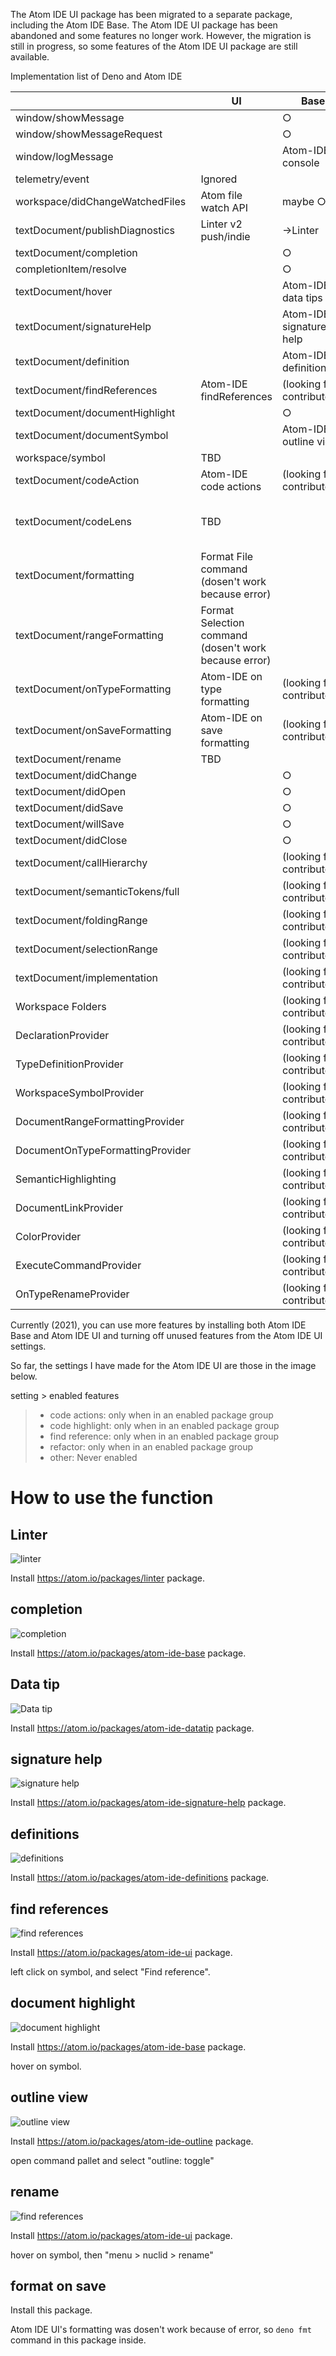 The Atom IDE UI package has been migrated to a separate package, including the
Atom IDE Base. The Atom IDE UI package has been abandoned and some features no
longer work. However, the migration is still in progress, so some features of
the Atom IDE UI package are still available.

Implementation list of Deno and Atom IDE

|                                  | UI                                                    | Base                       |                                               |   |
| -------------------------------- | ----------------------------------------------------- | -------------------------- | --------------------------------------------- | - |
| window/showMessage               |                                                       | ○                          |                                               |   |
| window/showMessageRequest        |                                                       | ○                          |                                               |   |
| window/logMessage                |                                                       | Atom-IDE console           |                                               |   |
| telemetry/event                  | Ignored                                               |                            |                                               |   |
| workspace/didChangeWatchedFiles  | Atom file watch API                                   | maybe ○                    |                                               |   |
| textDocument/publishDiagnostics  | Linter v2 push/indie                                  | →Linter                    |                                               |   |
| textDocument/completion          |                                                       | ○                          | 1.6.0                                         |   |
| completionItem/resolve           |                                                       | ○                          | ?                                             |   |
| textDocument/hover               |                                                       | Atom-IDE data tips         | ○                                             |   |
| textDocument/signatureHelp       |                                                       | Atom-IDE signature help    | 1.7.5                                         |   |
| textDocument/definition          |                                                       | Atom-IDE definitions       | ○                                             |   |
| textDocument/findReferences      | Atom-IDE findReferences                               | (looking for contributors) | ○                                             |   |
| textDocument/documentHighlight   |                                                       | ○                          |                                               |   |
| textDocument/documentSymbol      |                                                       | Atom-IDE outline view      | 1.9.1                                         |   |
| workspace/symbol                 | TBD                                                   |                            | ○                                             |   |
| textDocument/codeAction          | Atom-IDE code actions                                 | (looking for contributors) | 1.7.4: "deno cache"                           |   |
| textDocument/codeLens            | TBD                                                   |                            | 1.7.4: "implementations", 1.7.2: "references" |   |
| textDocument/formatting          | Format File command (dosen't work because error)      |                            | ○                                             |   |
| textDocument/rangeFormatting     | Format Selection command (dosen't work because error) |                            |                                               |   |
| textDocument/onTypeFormatting    | Atom-IDE on type formatting                           | (looking for contributors) |                                               |   |
| textDocument/onSaveFormatting    | Atom-IDE on save formatting                           | (looking for contributors) |                                               |   |
| textDocument/rename              | TBD                                                   |                            | 1.6.3                                         |   |
| textDocument/didChange           |                                                       | ○                          | ○                                             |   |
| textDocument/didOpen             |                                                       | ○                          | ○                                             |   |
| textDocument/didSave             |                                                       | ○                          |                                               |   |
| textDocument/willSave            |                                                       | ○                          |                                               |   |
| textDocument/didClose            |                                                       | ○                          |                                               |   |
| textDocument/callHierarchy       |                                                       | (looking for contributors) | 1.9.1                                         |   |
| textDocument/semanticTokens/full |                                                       | (looking for contributors) | 1.9.1                                         |   |
| textDocument/foldingRange        |                                                       | (looking for contributors) | 1.9.0                                         |   |
| textDocument/selectionRange      |                                                       | (looking for contributors) | 1.8.3                                         |   |
| textDocument/implementation      |                                                       | (looking for contributors) | 1.7.0                                         |   |
| Workspace Folders                |                                                       | (looking for contributors) |                                               |   |
| DeclarationProvider              |                                                       | (looking for contributors) |                                               |   |
| TypeDefinitionProvider           |                                                       | (looking for contributors) |                                               |   |
| WorkspaceSymbolProvider          |                                                       | (looking for contributors) |                                               |   |
| DocumentRangeFormattingProvider  |                                                       | (looking for contributors) |                                               |   |
| DocumentOnTypeFormattingProvider |                                                       | (looking for contributors) |                                               |   |
| SemanticHighlighting             |                                                       | (looking for contributors) |                                               |   |
| DocumentLinkProvider             |                                                       | (looking for contributors) |                                               |   |
| ColorProvider                    |                                                       | (looking for contributors) |                                               |   |
| ExecuteCommandProvider           |                                                       | (looking for contributors) |                                               |   |
| OnTypeRenameProvider             |                                                       | (looking for contributors) |                                               |   |

Currently (2021), you can use more features by installing both Atom IDE Base and
Atom IDE UI and turning off unused features from the Atom IDE UI settings.

So far, the settings I have made for the Atom IDE UI are those in the image
below.

setting > enabled features

> - code actions: only when in an enabled package group
> - code highlight: only when in an enabled package group
> - find reference: only when in an enabled package group
> - refactor: only when in an enabled package group
> - other: Never enabled

# How to use the function

## Linter

![linter](../screenshot/linter.png)

Install https://atom.io/packages/linter package.

## completion

![completion](../screenshot/completion.png)

Install https://atom.io/packages/atom-ide-base package.

## Data tip

![Data tip](../screenshot/data_tip.png)

Install https://atom.io/packages/atom-ide-datatip package.

## signature help

![signature help](../screenshot/signature_help.png)

Install https://atom.io/packages/atom-ide-signature-help package.

## definitions

![definitions](../screenshot/go_to_definition.gif)

Install https://atom.io/packages/atom-ide-definitions package.

## find references

![find references](../screenshot/find_references.png)

Install https://atom.io/packages/atom-ide-ui package.

left click on symbol, and select "Find reference".

## document highlight

![document highlight](../screenshot/document_highlight.png)

Install https://atom.io/packages/atom-ide-base package.

hover on symbol.

## outline view

![outline view](../screenshot/outline_view.png)

Install https://atom.io/packages/atom-ide-outline package.

open command pallet and select "outline: toggle"

## rename

![find references](../screenshot/rename.png)

Install https://atom.io/packages/atom-ide-ui package.

hover on symbol, then "menu > nuclid > rename"

## format on save

Install this package.

Atom IDE UI's formatting was dosen't work because of error, so `deno fmt`
command in this package inside.
